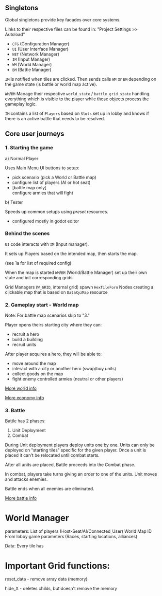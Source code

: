 ## Singletons

Global singletons provide key facades over core systems.

Links to their respective files can be found in: "Project Settings >> Autoload"

- `CFG` (Configuration Manager)
- `UI` (User Interface Manager)
- `NET` (Network Manager)
- `IM` (Input Manager)
- `WM` (World Manager)
- `BM` (Battle Manager)

`IM` is notified when tiles are clicked. Then sends calls `WM` or `BM` depending on the game state (is battle or world map active).

`WM`/`BM` Manage their respective `world_state` / `battle_grid_state` handling everything which is visible to the player while those objects process the gameplay logic.

`IM` contains a list of `Players` based on `Slots` set up in lobby and knows if there is an active battle that needs to be resolved.

## Core user journeys

### 1. Starting the game

a) Normal Player

Uses Main Menu UI buttons to setup:
- pick scenario (pick a World or Battle map)
- configure list of players (AI or hot seat)
- [battle map only]\
configure armies that will fight

b) Tester

Speeds up common setups using *preset* resources.

- configured mostly in godot editor

### Behind the scenes

`UI` code interacts with `IM` (Input manager).

It sets up Players based on the intended map, then starts the map.

(see 1a for list of required config)

When the map is started `WM`/`BM` (World/Battle Manager) set up their own state and init corresponding grids.

Grid Managers (`W_GRID`, internal grid) spawn `HexTileForm` Nodes creating a clickable map that is based on `DataXyzMap` resource

### 2. Gameplay start - World map

Note: For battle map scenarios skip to "3."

Player opens theirs starting city where they can:
- recruit a hero
- build a building
- recruit units

After player acquires a hero, they will be able to:
- move around the map
- interact with a city or another hero (swap/buy units)
- collect goods on the map
- fight enemy controlled armies (neutral or other players)


[More world info](../Documentation/World%20map/design.md)

[More economy info](../Documentation/World%20map/economy.md)

### 3. Battle

Battle has 2 phases:

1. Unit Deployment
2. Combat

During Unit deployment players deploy units one by one. Units can only be deployed on "starting tiles" specific for the given player. Once a unit is placed it can't be relocated until combat starts.

After all units are placed, Battle proceeds into the Combat phase.

In combat, players take turns giving an order to one of the units. Unit moves and attacks enemies.

Battle ends when all enemies are eliminated.

[More battle info](../Documentation/Battle%20System/Battle_Description.md)


# World Manager

parameters:
	List of players (Host-Seat/AI/Connected_User)
	World Map ID
	From lobby game parameters (Races, starting locations, alliances)


Data:
	Every tile has


# Important Grid functions:

reset_data - remove array data (memory)

hide_X - deletes childs, but doesn't remove the memory




